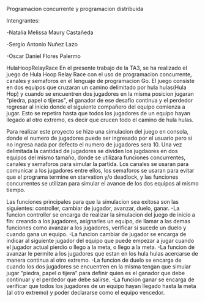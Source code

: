 Programacion concurrente y programacion distribuida

Intengrantes:

-Natalia Melissa Maury Castañeda

-Sergio Antonio Nuñez Lazo

-Oscar Daniel Flores Palermo

HulaHoopRelayRace
En el presente trabajo de la TA3, se ha realizado el juego de Hula Hoop Relay Race con el uso de programacion concurrente, canales y semaforos en el lenguaje de
programacion Go. El juego consiste en dos equipos que cruzaran un camino delimitado por hula hulas(Hula Hop) y cuando se encuentren dos jugadores en la misma posicion
jugaran "piedra, papel o tijeras", el ganador de ese desafio continua y el perdedor regresar al inicio donde el siguiente compañero del equipo comienza a jugar. Esto
se repetira hasta que todos los jugadores de un equipo hayan llegado al otro extremo, es decir que crucen todo el camino de hula hulas. 

Para realizar este proyecto se hizo una simulacion del juego en consola, donde el numero de jugadores puede ser ingresado por el usuario pero si no ingresa nada por
defecto el numero de jugadores sera 10. Una vez delimitada la cantidad de jugadores se dividen los jugdaores en dos equipos del mismo tamaño, donde se utilizara 
funciones concurrentes, canales y semaforos para simular la partida. Los canales se usaran para comunicar a los jugadores entre ellos, los semaforos se usaran para 
evitar que el programa termine en starvation y/o deadlock, y las funciones concurrentes se utilizan para simular el avance de los dos equipos al mismo tiempo.

Las funciones principales para que la simulacion sea exitosa son las siguientes: controller, cambiar de jugador, avanzar, duelo, ganar.
-La funcion controller se encarga de realizar la simulacion del juego de inicio a fin: creando a los jugadores, asignarles un equipo, de llamar a las demas funciones
 como avanzar a los jugadores, verificar si sucede un duelo y cuando gana un equipo.
-La funcion cambiar de jugador se encarga de indicar al siguiente jugador del equipo que puede empezar a jugar cuando el jugador actual pierdio o llego a la meta, o 
 llego a la meta.
-La funcion de avanzar le permite a los jugadores que estan en los hula hulas acercarse de manera continua al otro extremo.
-La funcion de duelo se encarga de cuando los dos jugadores se encuentren en la misma tengan que simular jugar "piedra, papel o tijera" para definir quien es el 
 ganador que debe continuar y el perdedor que debe salirse.
-La funcion ganar se encarga de verificar que todos los jugadores de un equipo hayan llegado hasta la meta (al otro extremo) y poder declararse como el equipo vencedor.
